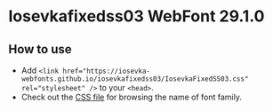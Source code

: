 # Iosevkafixedss03 WebFont 29.1.0

## How to use

- Add `<link href="https://iosevka-webfonts.github.io/iosevkafixedss03/IosevkaFixedSS03.css" rel="stylesheet" />` to your `<head>`.
- Check out the [CSS file](./IosevkaFixedSS03.css) for browsing the name of font family.
